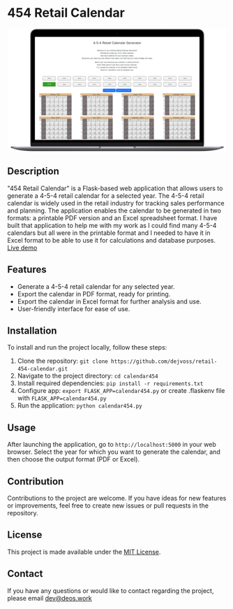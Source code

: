 # 454 Retail Calendar

![Mockup](https://github.com/dejvoss/retail-454-calendar/blob/main/Retail%20454%20Calendar%20Generator.png)


## Description

"454 Retail Calendar" is a Flask-based web application that allows users to generate a 4-5-4 retail calendar for a
selected year. The 4-5-4 retail calendar is widely used in the retail industry for tracking sales performance and
planning. The application enables the calendar to be generated in two formats: a printable PDF version and an Excel
spreadsheet format.
I have built that application to help me with my work as I could find many 4-5-4 calendars but all were in the printable
format and I needed to have it in Excel format to be able to use it for calculations and database purposes.
[Live demo](https://calendar454.deos.work/)


## Features

- Generate a 4-5-4 retail calendar for any selected year.
- Export the calendar in PDF format, ready for printing.
- Export the calendar in Excel format for further analysis and use.
- User-friendly interface for ease of use.

## Installation

To install and run the project locally, follow these steps:

1. Clone the repository:
   `git clone https://github.com/dejvoss/retail-454-calendar.git`
2. Navigate to the project directory:
   `cd calendar454`
3. Install required dependencies:
   `pip install -r requirements.txt`
4. Configure app:
    `export FLASK_APP=calendar454.py` or create .flaskenv file with `FLASK_APP=calendar454.py`
5. Run the application:
   `python calendar454.py`

## Usage

After launching the application, go to `http://localhost:5000` in your web browser. Select the year for which you want
to generate the calendar, and then choose the output format (PDF or Excel).

## Contribution

Contributions to the project are welcome. If you have ideas for new features or improvements, feel free to create new
issues or pull requests in the repository.

## License

This project is made available under the [MIT License](LICENSE).

## Contact

If you have any questions or would like to contact regarding the project, please email dev@deos.work
